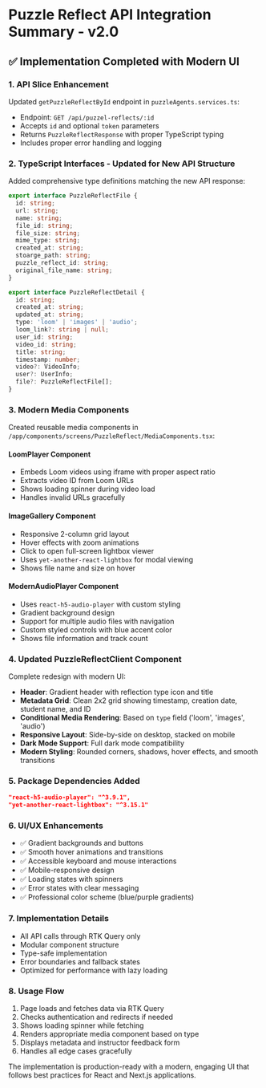 # Puzzle Reflect API Integration Summary - v2.0

## ✅ Implementation Completed with Modern UI

### 1. **API Slice Enhancement** 
Updated `getPuzzleReflectById` endpoint in `puzzleAgents.services.ts`:
- Endpoint: `GET /api/puzzel-reflects/:id`
- Accepts `id` and optional `token` parameters
- Returns `PuzzleReflectResponse` with proper TypeScript typing
- Includes proper error handling and logging

### 2. **TypeScript Interfaces - Updated for New API Structure**
Added comprehensive type definitions matching the new API response:
```typescript
export interface PuzzleReflectFile {
  id: string;
  url: string;
  name: string;
  file_id: string;
  file_size: string;
  mime_type: string;
  created_at: string;
  stoarge_path: string;
  puzzle_reflect_id: string;
  original_file_name: string;
}

export interface PuzzleReflectDetail {
  id: string;
  created_at: string;
  updated_at: string;
  type: 'loom' | 'images' | 'audio';
  loom_link?: string | null;
  user_id: string;
  video_id: string;
  title: string;
  timestamp: number;
  video?: VideoInfo;
  user?: UserInfo;
  file?: PuzzleReflectFile[];
}
```

### 3. **Modern Media Components**
Created reusable media components in `/app/components/screens/PuzzleReflect/MediaComponents.tsx`:

#### **LoomPlayer Component**
- Embeds Loom videos using iframe with proper aspect ratio
- Extracts video ID from Loom URLs
- Shows loading spinner during video load
- Handles invalid URLs gracefully

#### **ImageGallery Component**
- Responsive 2-column grid layout
- Hover effects with zoom animations
- Click to open full-screen lightbox viewer
- Uses `yet-another-react-lightbox` for modal viewing
- Shows file name and size on hover

#### **ModernAudioPlayer Component**
- Uses `react-h5-audio-player` with custom styling
- Gradient background design
- Support for multiple audio files with navigation
- Custom styled controls with blue accent color
- Shows file information and track count

### 4. **Updated PuzzleReflectClient Component**
Complete redesign with modern UI:
- **Header**: Gradient header with reflection type icon and title
- **Metadata Grid**: Clean 2x2 grid showing timestamp, creation date, student name, and ID
- **Conditional Media Rendering**: Based on `type` field ('loom', 'images', 'audio')
- **Responsive Layout**: Side-by-side on desktop, stacked on mobile
- **Dark Mode Support**: Full dark mode compatibility
- **Modern Styling**: Rounded corners, shadows, hover effects, and smooth transitions

### 5. **Package Dependencies Added**
```json
"react-h5-audio-player": "^3.9.1",
"yet-another-react-lightbox": "^3.15.1"
```

### 6. **UI/UX Enhancements**
- ✅ Gradient backgrounds and buttons
- ✅ Smooth hover animations and transitions
- ✅ Accessible keyboard and mouse interactions
- ✅ Mobile-responsive design
- ✅ Loading states with spinners
- ✅ Error states with clear messaging
- ✅ Professional color scheme (blue/purple gradients)

### 7. **Implementation Details**
- All API calls through RTK Query only
- Modular component structure
- Type-safe implementation
- Error boundaries and fallback states
- Optimized for performance with lazy loading

### 8. **Usage Flow**
1. Page loads and fetches data via RTK Query
2. Checks authentication and redirects if needed
3. Shows loading spinner while fetching
4. Renders appropriate media component based on type
5. Displays metadata and instructor feedback form
6. Handles all edge cases gracefully

The implementation is production-ready with a modern, engaging UI that follows best practices for React and Next.js applications.